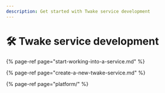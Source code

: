 ```yaml
---
description: Get started with Twake service development
---
```


# 🛠 Twake service development

{% page-ref page="start-working-into-a-service.md" %}

{% page-ref page="create-a-new-twake-service.md" %}

{% page-ref page="platform/" %}



